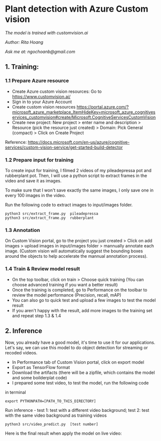 # Plant detection with Azure Custom vision

_The model is trained with customvision.ai_

_Author: Rita Hoang_

_Ask me at: ngochoanb@gmail.com_

## 1. Training:
### 1.1 Prepare Azure resource
- Create Azure custom vision resources: Go to https://www.customvision.ai/ 
- Sign in to your Azure Account
- Create custom vision resources https://portal.azure.com/?microsoft_azure_marketplace_ItemHideKey=microsoft_azure_cognitiveservices_customvision#create/Microsoft.CognitiveServicesCustomVision
- Create new project: New project > enter name and description > Resource (pick the resource just created) > Domain: Pick General (compact) > Click on Create Project

Reference: https://docs.microsoft.com/en-us/azure/cognitive-services/custom-vision-service/get-started-build-detector


### 1.2 Prepare input for training

To create input for training, I filmed 2 videos of my pileadepressa pot and rubberplant pot. Then, I will use a python script to extract frames in the video and save it as images. 

To make sure that I won't save exactly the same images, I only save one in every 100 images in the video.

Run the following code to extract images to input/images folder.


```
python3 src/extract_frame.py  pileadepressa
python3 src/extract_frame.py  rubberplant
```

### 1.3 Annotation
On Custom Vision portal, go to the project you just created > Click on add images > upload images in input/images folder > mannually annotate each image. (Custom vision will automatically suggest the bounding boxes around the objects to help accelerate the mannual annotation process).

### 1.4 Train & Review model result
- On the top toolbar, click on train > Choose quick training (You can choose advanced training if you want a better result)
- Once the training is completed, go to Performance on the toolbar to review the model performance (Precision, recall, mAP)
- You can also go to quick test and upload a few images to test the model result
- If you aren't happy with the result, add more images to the training set and repeat step 1.3 & 1.4

## 2. Inference
Now, you already have a good  model, it's time to use it for our applications. Let's say, we can use this model to do object detection for streaming or recoded videos.

- In Performance tab of Custom Vision portal, click on export model
- Export as TensorFlow format
- Download the artifacts (there will be a zipfile, which contains the model and some boilderplat code)
- I prepared some test video, to test the model, run the following code

in terminal 
```
export PYTHONPATH=[PATH_TO_THIS_DIRECTORY]
```

Run inference - test 1: test with a different video background; test 2: test with the same video background as training videos
```
python3 src/video_predict.py  [test number]
```

Here is the final result when apply the model on live video:



